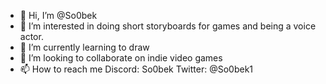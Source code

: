 - 👋 Hi, I’m @So0bek
- 👀 I’m interested in doing short storyboards for games and being a voice actor.
- 🌱 I’m currently learning to draw
- 💞️ I’m looking to collaborate on indie video games
- 📫 How to reach me
  Discord: So0bek
Twitter: @So0bek1

<!---
So0bek/So0bek is a ✨ special ✨ repository because its `README.md` (this file) appears on your GitHub profile.
You can click the Preview link to take a look at your changes.
--->
